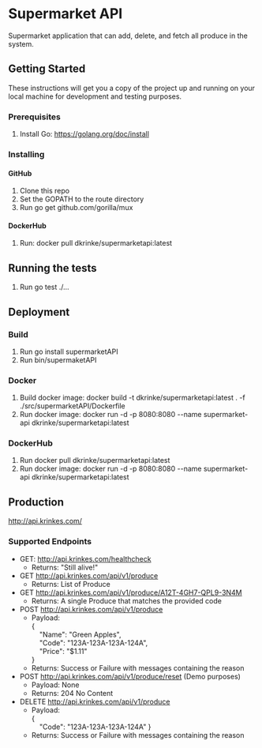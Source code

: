 # Supermarket API

Supermarket application that can add, delete, and fetch all produce in the system.

## Getting Started

These instructions will get you a copy of the project up and running on your local machine for development and testing purposes.

### Prerequisites
1. Install Go: https://golang.org/doc/install

### Installing

#### GitHub
1. Clone this repo
2. Set the GOPATH to the route directory
3. Run go get github.com/gorilla/mux

#### DockerHub
1. Run: docker pull dkrinke/supermarketapi:latest

## Running the tests
1. Run go test ./...

## Deployment

### Build
1. Run go install supermarketAPI
2. Run bin/supermaketAPI

### Docker
1. Build docker image: docker build -t dkrinke/supermarketapi:latest . -f ./src/supermarketAPI/Dockerfile
2. Run docker image: docker run -d -p 8080:8080 --name supermarket-api dkrinke/supermarketapi:latest

### DockerHub
1. Run docker pull dkrinke/supermarketapi:latest
2. Run docker image: docker run -d -p 8080:8080 --name supermarket-api dkrinke/supermarketapi:latest

## Production
http://api.krinkes.com/

### Supported Endpoints
- GET: http://api.krinkes.com/healthcheck
  - Returns: "Still alive!"
- GET http://api.krinkes.com/api/v1/produce
  - Returns: List of Produce
- GET http://api.krinkes.com/api/v1/produce/A12T-4GH7-QPL9-3N4M
  - Returns: A single Produce that matches the provided code
- POST http://api.krinkes.com/api/v1/produce
  - Payload:  
    {  
    &nbsp;&nbsp;&nbsp;&nbsp;"Name": "Green Apples",  
    &nbsp;&nbsp;&nbsp;&nbsp;"Code": "123A-123A-123A-124A",  
    &nbsp;&nbsp;&nbsp;&nbsp;"Price": "$1.11"  
    }  
  - Returns: Success or Failure with messages containing the reason
- POST http://api.krinkes.com/api/v1/produce/reset (Demo purposes)
  - Payload: None
  - Returns: 204 No Content
- DELETE http://api.krinkes.com/api/v1/produce
  - Payload:  
    {  
    &nbsp;&nbsp;&nbsp;&nbsp;"Code": "123A-123A-123A-124A"
    }  
  - Returns: Success or Failure with messages containing the reason
